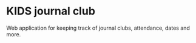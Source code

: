 # KIDS journal club

Web application for keeping track of journal clubs, attendance, dates and more.

